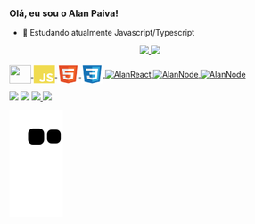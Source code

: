 ### Olá, eu sou o Alan Paiva!

- 🌱 Estudando atualmente Javascript/Typescript



<div align="center">
  <a href="https://github.com/AllaNomade">
  <img height="150em" src="https://github-readme-stats.vercel.app/api?username=allanomade&show_icons=true&theme=dracula&include_all_commits=true&count_private=true"/>
  <img height="150em" src="https://github-readme-stats.vercel.app/api/top-langs/?username=allanomade&layout=compact&langs_count=7&theme=dracula"/>
</div>
  
  <div style="display: inline_block"><br>
  <img align="center" alt"Alan-Ts" height="33" width="39" padding="10" src="https://cdn.jsdelivr.net/gh/devicons/devicon/icons/typescript/typescript-original.svg">
  <img align="center" alt="Alan-Js" height="33" width="39" src="https://raw.githubusercontent.com/devicons/devicon/master/icons/javascript/javascript-plain.svg">
  <img align="center" alt="Alan-HTML" height="33" width="39" src="https://raw.githubusercontent.com/devicons/devicon/master/icons/html5/html5-original.svg">
  <img align="center" alt="Alan-CSS" height="33" width="39" src="https://raw.githubusercontent.com/devicons/devicon/master/icons/css3/css3-original.svg">
  <img align="center" alt="AlanReact" height="33" width="39" src="https://cdn.jsdelivr.net/gh/devicons/devicon/icons/react/react-original.svg" />
  <img align="center" alt="AlanNode" height="33" width="39" src="https://cdn.jsdelivr.net/gh/devicons/devicon/icons/nodejs/nodejs-original.svg" />
  <img align="center" alt="AlanNode" height="33" width="32" src="https://cdn.jsdelivr.net/gh/devicons/devicon/icons/redux/redux-original.svg" />
          
 

          
          
          
   

    
</div>
    
   
  <a href = "mailto:contatoalanpaiva@outlook.com"><img src="https://img.shields.io/badge/Microsoft_Outlook-0078D4?style=for-the-badge&logo=microsoft-outlook&logoColor=white"></a>
   <a href = "mailto:allanpaiva17@gmail.com"><img src="https://img.shields.io/badge/-Gmail-%23333?style=for-the-badge&logo=gmail&logoColor=white" target="_blank"></a>
      <a href ="https://app.slack.com/client/T8F4LDVK8/C8DNQ2ZCH/user_profile/U0311J03Y0N"> <img src="https://img.shields.io/badge/Slack-4A154B?style=for-the-badge&logo=slack&logoColor=white"> </a>
       <a href="https://www.linkedin.com/in/alanpaiva1/" target="_blank"><img src="https://img.shields.io/badge/-LinkedIn-%230077B5?style=for-thebadge&logo=linkedin&logoColor=white" target="_blank" height="28" ></a> 
 
  ![Snake animation](https://github.com/rafaballerini/rafaballerini/blob/output/github-contribution-grid-snake.svg)
    </div>
